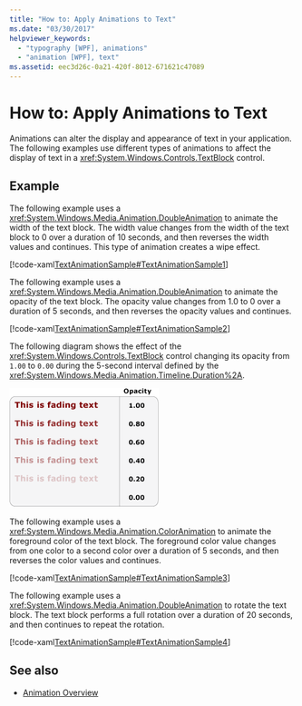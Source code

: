 ```yaml
---
title: "How to: Apply Animations to Text"
ms.date: "03/30/2017"
helpviewer_keywords: 
  - "typography [WPF], animations"
  - "animation [WPF], text"
ms.assetid: eec3d26c-0a21-420f-8012-671621c47089
---
```

# How to: Apply Animations to Text
Animations can alter the display and appearance of text in your application. The following examples use different types of animations to affect the display of text in a <xref:System.Windows.Controls.TextBlock> control.  
  
## Example  
 The following example uses a <xref:System.Windows.Media.Animation.DoubleAnimation> to animate the width of the text block. The width value changes from the width of the text block to 0 over a duration of 10 seconds, and then reverses the width values and continues. This type of animation creates a wipe effect.  
  
 [!code-xaml[TextAnimationSample#TextAnimationSample1](~/samples/snippets/csharp/VS_Snippets_Wpf/TextAnimationSample/CS/Window1.xaml#textanimationsample1)]  
  
 The following example uses a <xref:System.Windows.Media.Animation.DoubleAnimation> to animate the opacity of the text block. The opacity value changes from 1.0 to 0 over a duration of 5 seconds, and then reverses the opacity values and continues.  
  
 [!code-xaml[TextAnimationSample#TextAnimationSample2](~/samples/snippets/csharp/VS_Snippets_Wpf/TextAnimationSample/CS/Window1.xaml#textanimationsample2)]  
  
 The following diagram shows the effect of the <xref:System.Windows.Controls.TextBlock> control changing its opacity from `1.00` to `0.00` during the 5-second interval defined by the <xref:System.Windows.Media.Animation.Timeline.Duration%2A>.  
  
 ![Text changing opacity from 1.00 to 0.00.](./media/how-to-apply-animations-to-text/faded-text-opacity-change.png)  
   
 The following example uses a <xref:System.Windows.Media.Animation.ColorAnimation> to animate the foreground color of the text block. The foreground color value changes from one color to a second color over a duration of 5 seconds, and then reverses the color values and continues.  
  
 [!code-xaml[TextAnimationSample#TextAnimationSample3](~/samples/snippets/csharp/VS_Snippets_Wpf/TextAnimationSample/CS/Window1.xaml#textanimationsample3)]  
  
 The following example uses a <xref:System.Windows.Media.Animation.DoubleAnimation> to rotate the text block. The text block performs a full rotation over a duration of 20 seconds, and then continues to repeat the rotation.  
  
 [!code-xaml[TextAnimationSample#TextAnimationSample4](~/samples/snippets/csharp/VS_Snippets_Wpf/TextAnimationSample/CS/Window1.xaml#textanimationsample4)]  
  
## See also
- [Animation Overview](../graphics-multimedia/animation-overview.md)
